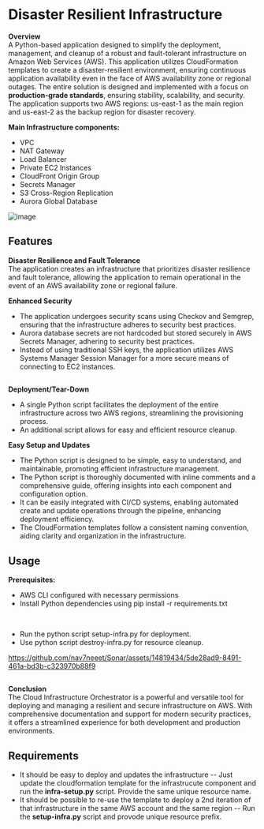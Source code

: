 # Disaster Resilient Infrastructure

**Overview** <br>
A Python-based application designed to simplify the deployment, management, and cleanup of a robust and fault-tolerant infrastructure on Amazon Web Services (AWS). This application utilizes CloudFormation templates to create a disaster-resilient environment, ensuring continuous application availability even in the face of AWS availability zone or regional outages. The entire solution is designed and implemented with a focus on **production-grade standards**, ensuring stability, scalability, and security. The application supports two AWS regions: us-east-1 as the main region and us-east-2 as the backup region for disaster recovery.

**Main Infrastructure components:**
- VPC
- NAT Gateway
- Load Balancer
- Private EC2 Instances
- CloudFront Origin Group
- Secrets Manager
- S3 Cross-Region Replication
- Aurora Global Database

![image](https://github.com/nav7neeet/Sonar/assets/14819434/3cd4a0b1-661e-4683-b9c6-af62402629da)


## Features <br>
**Disaster Resilience and Fault Tolerance** <br>
The application creates an infrastructure that prioritizes disaster resilience and fault tolerance, allowing the application to remain operational in the event of an AWS availability zone or regional failure.


**Enhanced Security** <br>

- The application undergoes security scans using Checkov and Semgrep, ensuring that the infrastructure adheres to security best practices.
- Aurora database secrets are not hardcoded but stored securely in AWS Secrets Manager, adhering to security best practices.
- Instead of using traditional SSH keys, the application utilizes AWS Systems Manager Session Manager for a more secure means of connecting to EC2 instances.
##

**Deployment/Tear-Down** <br>

- A single Python script facilitates the deployment of the entire infrastructure across two AWS regions, streamlining the provisioning process.
- An additional script allows for easy and efficient resource cleanup.

**Easy Setup and Updates** <br>

- The Python script is designed to be simple, easy to understand, and maintainable, promoting efficient infrastructure management.
- The Python script is thoroughly documented with inline comments and a comprehensive guide, offering insights into each component and configuration option.
- It can be easily integrated with CI/CD systems, enabling automated create and update operations through the pipeline, enhancing deployment efficiency.
- The CloudFormation templates follow a consistent naming convention, aiding clarity and organization in the infrastructure.


## Usage
**Prerequisites:**

- AWS CLI configured with necessary permissions
- Install Python dependencies using pip install -r requirements.txt

<br>

- Run the python script setup-infra.py for deployment.
- Use python script destroy-infra.py for resource cleanup.
  
https://github.com/nav7neeet/Sonar/assets/14819434/5de28ad9-8491-461a-bd3b-c323970b88f9

##

**Conclusion** <br>
The Cloud Infrastructure Orchestrator is a powerful and versatile tool for deploying and managing a resilient and secure infrastructure on AWS. With comprehensive documentation and support for modern security practices, it offers a streamlined experience for both development and production environments.

## Requirements

- It should be easy to deploy and updates the infrastructure -- Just update the cloudformation template for the infrastrucute component and run the **infra-setup.py** script. Provide the same unique resource name.
- It should be possible to re-use the template to deploy a 2nd iteration of that infrastructure in the same AWS account and the same region -- Run the **setup-infra.py** script and provode unique resource prefix.

